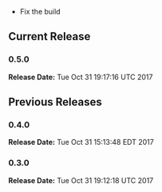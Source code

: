 * Fix the build

## Current Release 
### 0.5.0 
**Release Date:** Tue Oct 31 19:17:16 UTC 2017     
## Previous Releases 
### 0.4.0
**Release Date:** Tue Oct 31 15:13:48 EDT 2017
### 0.3.0
**Release Date:** Tue Oct 31 19:12:18 UTC 2017

